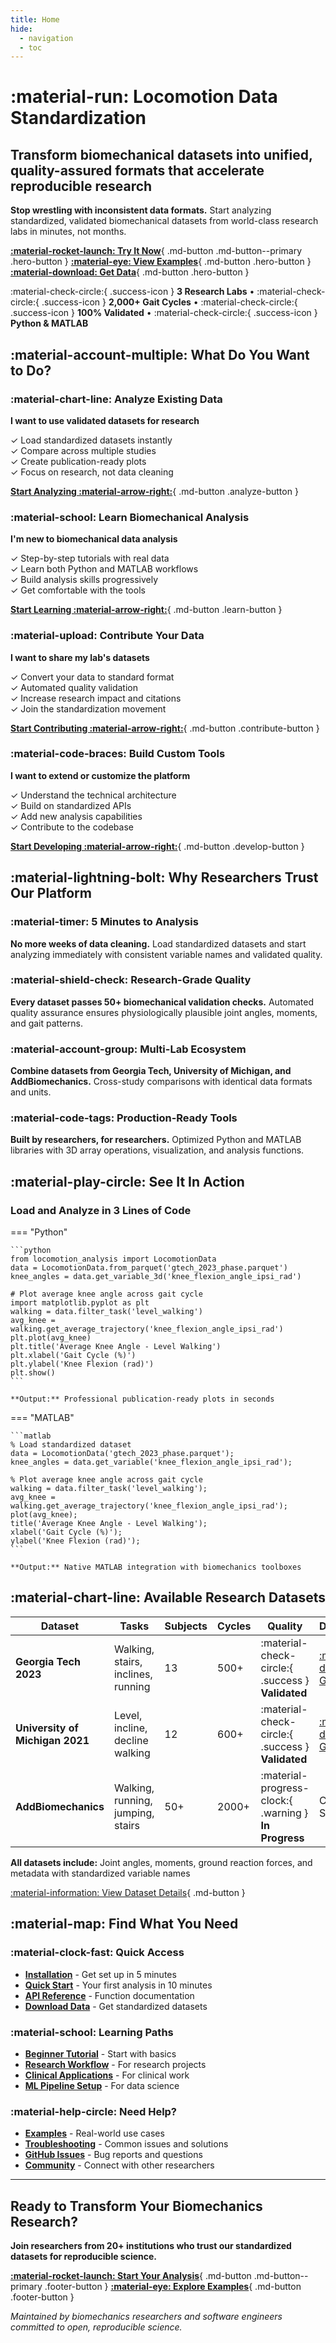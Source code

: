 ```yaml
---
title: Home
hide:
  - navigation
  - toc
---
```


<div class="hero-section" markdown>

# :material-run: Locomotion Data Standardization

## Transform biomechanical datasets into unified, quality-assured formats that accelerate reproducible research

**Stop wrestling with inconsistent data formats.** Start analyzing standardized, validated biomechanical datasets from world-class research labs in minutes, not months.

<div class="hero-actions" markdown>

[**:material-rocket-launch: Try It Now**](user_guide/docs/getting_started/quick_start/){ .md-button .md-button--primary .hero-button }
[**:material-eye: View Examples**](user_guide/docs/examples/){ .md-button .hero-button }
[**:material-download: Get Data**](https://www.dropbox.com/scl/fo/mhkiv4d3zvnbtdlujvgje/ACPxjnoj6XxL60QZCuK1WCw?rlkey=nm5a22pktlcemud4gzod3ow09&dl=0){ .md-button .hero-button }

</div>

</div>

<div class="trust-indicators" markdown>

:material-check-circle:{ .success-icon } **3 Research Labs** • :material-check-circle:{ .success-icon } **2,000+ Gait Cycles** • :material-check-circle:{ .success-icon } **100% Validated** • :material-check-circle:{ .success-icon } **Python & MATLAB**

</div>

## :material-account-multiple: What Do You Want to Do?

<div class="user-routing-grid" markdown>

<div class="route-card analyze" markdown>

### :material-chart-line: **Analyze Existing Data**

**I want to use validated datasets for research**

✓ Load standardized datasets instantly  
✓ Compare across multiple studies  
✓ Create publication-ready plots  
✓ Focus on research, not data cleaning  

[**Start Analyzing :material-arrow-right:**](user_guides/researchers/getting_data/){ .md-button .analyze-button }

</div>

<div class="route-card learn" markdown>

### :material-school: **Learn Biomechanical Analysis**

**I'm new to biomechanical data analysis**

✓ Step-by-step tutorials with real data  
✓ Learn both Python and MATLAB workflows  
✓ Build analysis skills progressively  
✓ Get comfortable with the tools  

[**Start Learning :material-arrow-right:**](user_guide/docs/tutorials/basic/load_explore/){ .md-button .learn-button }

</div>

<div class="route-card contribute" markdown>

### :material-upload: **Contribute Your Data**

**I want to share my lab's datasets**

✓ Convert your data to standard format  
✓ Automated quality validation  
✓ Increase research impact and citations  
✓ Join the standardization movement  

[**Start Contributing :material-arrow-right:**](user_guide/docs/lab_directors/contributing_data/){ .md-button .contribute-button }

</div>

<div class="route-card develop" markdown>

### :material-code-braces: **Build Custom Tools**

**I want to extend or customize the platform**

✓ Understand the technical architecture  
✓ Build on standardized APIs  
✓ Add new analysis capabilities  
✓ Contribute to the codebase  

[**Start Developing :material-arrow-right:**](user_guide/docs/contributing/setup/){ .md-button .develop-button }

</div>

</div>

## :material-lightning-bolt: Why Researchers Trust Our Platform

<div class="value-props" markdown>

### :material-timer: **5 Minutes to Analysis**
**No more weeks of data cleaning.** Load standardized datasets and start analyzing immediately with consistent variable names and validated quality.

### :material-shield-check: **Research-Grade Quality**
**Every dataset passes 50+ biomechanical validation checks.** Automated quality assurance ensures physiologically plausible joint angles, moments, and gait patterns.

### :material-account-group: **Multi-Lab Ecosystem**
**Combine datasets from Georgia Tech, University of Michigan, and AddBiomechanics.** Cross-study comparisons with identical data formats and units.

### :material-code-tags: **Production-Ready Tools**
**Built by researchers, for researchers.** Optimized Python and MATLAB libraries with 3D array operations, visualization, and analysis functions.

</div>

## :material-play-circle: See It In Action

<div class="demo-section" markdown>

### **Load and Analyze in 3 Lines of Code**

=== "Python"

    ```python
    from locomotion_analysis import LocomotionData
    data = LocomotionData.from_parquet('gtech_2023_phase.parquet')
    knee_angles = data.get_variable_3d('knee_flexion_angle_ipsi_rad')
    
    # Plot average knee angle across gait cycle
    import matplotlib.pyplot as plt
    walking = data.filter_task('level_walking')
    avg_knee = walking.get_average_trajectory('knee_flexion_angle_ipsi_rad')
    plt.plot(avg_knee)
    plt.title('Average Knee Angle - Level Walking')
    plt.xlabel('Gait Cycle (%)')  
    plt.ylabel('Knee Flexion (rad)')
    plt.show()
    ```
    
    **Output:** Professional publication-ready plots in seconds

=== "MATLAB"

    ```matlab
    % Load standardized dataset
    data = LocomotionData('gtech_2023_phase.parquet');
    knee_angles = data.get_variable('knee_flexion_angle_ipsi_rad');
    
    % Plot average knee angle across gait cycle  
    walking = data.filter_task('level_walking');
    avg_knee = walking.get_average_trajectory('knee_flexion_angle_ipsi_rad');
    plot(avg_knee);
    title('Average Knee Angle - Level Walking');
    xlabel('Gait Cycle (%)');
    ylabel('Knee Flexion (rad)');
    ```
    
    **Output:** Native MATLAB integration with biomechanics toolboxes

</div>

## :material-chart-line: Available Research Datasets

<div class="datasets-showcase" markdown>

| Dataset | Tasks | Subjects | Cycles | Quality | Download |
|---------|-------|----------|---------|---------|----------|
| **Georgia Tech 2023** | Walking, stairs, inclines, running | 13 | 500+ | :material-check-circle:{ .success } **Validated** | [:material-download: Get Data](https://www.dropbox.com/scl/fo/mhkiv4d3zvnbtdlujvgje/ACPxjnoj6XxL60QZCuK1WCw?rlkey=nm5a22pktlcemud4gzod3ow09&dl=0) |
| **University of Michigan 2021** | Level, incline, decline walking | 12 | 600+ | :material-check-circle:{ .success } **Validated** | [:material-download: Get Data](https://www.dropbox.com/scl/fo/mhkiv4d3zvnbtdlujvgje/ACPxjnoj6XxL60QZCuK1WCw?rlkey=nm5a22pktlcemud4gzod3ow09&dl=0) |
| **AddBiomechanics** | Walking, running, jumping, stairs | 50+ | 2000+ | :material-progress-clock:{ .warning } **In Progress** | Coming Soon |

**All datasets include:** Joint angles, moments, ground reaction forces, and metadata with standardized variable names

[:material-information: View Dataset Details](user_guide/docs/reference/datasets_documentation/overview/){ .md-button }

</div>

## :material-map: Find What You Need

<div class="quick-navigation" markdown>

### :material-clock-fast: **Quick Access**
- [**Installation**](user_guide/docs/getting_started/installation/) - Get set up in 5 minutes
- [**Quick Start**](user_guide/docs/getting_started/quick_start/) - Your first analysis in 10 minutes  
- [**API Reference**](user_guide/docs/reference/api/python/) - Function documentation
- [**Download Data**](https://www.dropbox.com/scl/fo/mhkiv4d3zvnbtdlujvgje/ACPxjnoj6XxL60QZCuK1WCw?rlkey=nm5a22pktlcemud4gzod3ow09&dl=0) - Get standardized datasets

### :material-school: **Learning Paths**
- [**Beginner Tutorial**](user_guide/docs/tutorials/basic/load_explore/) - Start with basics
- [**Research Workflow**](user_guide/docs/user_guides/researchers/analysis_workflows/) - For research projects
- [**Clinical Applications**](user_guide/docs/audiences/clinicians/clinical_applications/) - For clinical work
- [**ML Pipeline Setup**](user_guide/docs/user_guides/data_scientists/ml_pipelines/) - For data science

### :material-help-circle: **Need Help?**
- [**Examples**](user_guide/docs/examples/) - Real-world use cases
- [**Troubleshooting**](user_guide/docs/audiences/researchers/getting_data/) - Common issues and solutions
- [**GitHub Issues**](https://github.com/your-org/locomotion-data-standardization/issues) - Bug reports and questions
- [**Community**](mailto:contact@locomotion-data-standardization.org) - Connect with other researchers

</div>

---

<div class="footer-cta" markdown>

## Ready to Transform Your Biomechanics Research?

**Join researchers from 20+ institutions who trust our standardized datasets for reproducible science.**

[**:material-rocket-launch: Start Your Analysis**](user_guide/docs/getting_started/quick_start/){ .md-button .md-button--primary .footer-button }
[**:material-eye: Explore Examples**](user_guide/docs/examples/){ .md-button .footer-button }

*Maintained by biomechanics researchers and software engineers committed to open, reproducible science.*

</div>